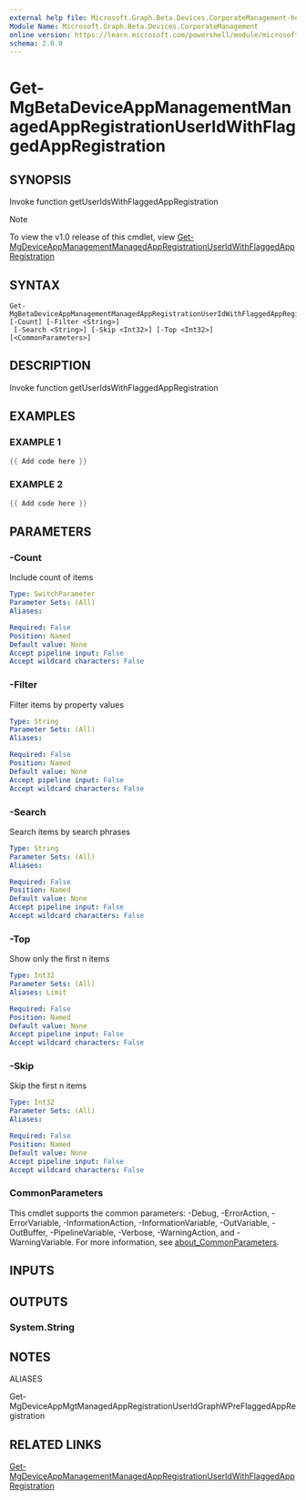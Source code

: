 ```yaml
---
external help file: Microsoft.Graph.Beta.Devices.CorporateManagement-help.xml
Module Name: Microsoft.Graph.Beta.Devices.CorporateManagement
online version: https://learn.microsoft.com/powershell/module/microsoft.graph.beta.devices.corporatemanagement/get-mgbetadeviceappmanagementmanagedappregistrationuseridwithflaggedappregistration
schema: 2.0.0
---
```


# Get-MgBetaDeviceAppManagementManagedAppRegistrationUserIdWithFlaggedAppRegistration

## SYNOPSIS
Invoke function getUserIdsWithFlaggedAppRegistration

> [!NOTE]
> To view the v1.0 release of this cmdlet, view [Get-MgDeviceAppManagementManagedAppRegistrationUserIdWithFlaggedAppRegistration](/powershell/module/Microsoft.Graph.Devices.CorporateManagement/Get-MgDeviceAppManagementManagedAppRegistrationUserIdWithFlaggedAppRegistration?view=graph-powershell-v1.0)

## SYNTAX

```
Get-MgBetaDeviceAppManagementManagedAppRegistrationUserIdWithFlaggedAppRegistration [-Count] [-Filter <String>]
 [-Search <String>] [-Skip <Int32>] [-Top <Int32>] [<CommonParameters>]
```

## DESCRIPTION
Invoke function getUserIdsWithFlaggedAppRegistration

## EXAMPLES

### EXAMPLE 1
```powershell
{{ Add code here }}
```

### EXAMPLE 2
```powershell
{{ Add code here }}
```

## PARAMETERS

### -Count
Include count of items

```yaml
Type: SwitchParameter
Parameter Sets: (All)
Aliases:

Required: False
Position: Named
Default value: None
Accept pipeline input: False
Accept wildcard characters: False
```

### -Filter
Filter items by property values

```yaml
Type: String
Parameter Sets: (All)
Aliases:

Required: False
Position: Named
Default value: None
Accept pipeline input: False
Accept wildcard characters: False
```

### -Search
Search items by search phrases

```yaml
Type: String
Parameter Sets: (All)
Aliases:

Required: False
Position: Named
Default value: None
Accept pipeline input: False
Accept wildcard characters: False
```

### -Top
Show only the first n items

```yaml
Type: Int32
Parameter Sets: (All)
Aliases: Limit

Required: False
Position: Named
Default value: None
Accept pipeline input: False
Accept wildcard characters: False
```

### -Skip
Skip the first n items

```yaml
Type: Int32
Parameter Sets: (All)
Aliases:

Required: False
Position: Named
Default value: None
Accept pipeline input: False
Accept wildcard characters: False
```

### CommonParameters
This cmdlet supports the common parameters: -Debug, -ErrorAction, -ErrorVariable, -InformationAction, -InformationVariable, -OutVariable, -OutBuffer, -PipelineVariable, -Verbose, -WarningAction, and -WarningVariable. For more information, see [about_CommonParameters](http://go.microsoft.com/fwlink/?LinkID=113216).

## INPUTS

## OUTPUTS

### System.String
## NOTES

ALIASES

Get-MgDeviceAppMgtManagedAppRegistrationUserIdGraphWPreFlaggedAppRegistration

## RELATED LINKS
[Get-MgDeviceAppManagementManagedAppRegistrationUserIdWithFlaggedAppRegistration](/powershell/module/Microsoft.Graph.Devices.CorporateManagement/Get-MgDeviceAppManagementManagedAppRegistrationUserIdWithFlaggedAppRegistration?view=graph-powershell-v1.0)
